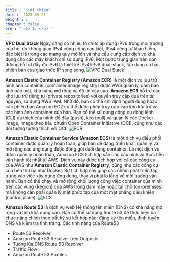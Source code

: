 ```yaml
---
title : "Giới thiệu"
date :  2025-05-21 
weight : 1
chapter : false
pre : " <b> 1. </b> "
---
```


**VPC Dual Stack** Ngày càng có nhiều tổ chức áp dụng IPv6 trong môi trường của họ, do không gian IPv4 công cộng cạn kiệt, IPv4 riêng tư khan hiếm, đặc biệt là trong các mạng quy mô lớn và nhu cầu cung cấp dịch vụ khả dụng cho các máy khách chỉ sử dụng IPv6. Một bước trung gian trên con đường hỗ trợ đầy đủ IPv6 là thiết kế IPv4/IPv6 dual-stack, tận dụng cả hai phiên bản của giao thức IP song song.
   ![VPC Dual Stack](/images/1-Introduction/0001_DualStackVPC.png)

**Amazon Elastic Container Registry (Amazon ECR)** là một dịch vụ lưu trữ hình ảnh container (container image registry) được AWS quản lý, đảm bảo tính bảo mật, khả năng mở rộng và độ tin cậy cao. **Amazon ECR** hỗ trợ các kho lưu trữ riêng tư (private repositories) với quyền truy cập dựa trên tài nguyên, sử dụng AWS IAM. Nhờ đó, bạn có thể chỉ định người dùng hoặc các phiên bản Amazon EC2 cụ thể được phép truy cập vào kho lưu trữ và các hình ảnh container của bạn.
Bạn có thể sử dụng công cụ dòng lệnh (CLI) ưa thích của mình để đẩy (push), kéo (pull) và quản lý các Docker image, image theo tiêu chuẩn Open Container Initiative (OCI), cũng như các đối tượng tương thích với OCI.
   ![ECR](/images/1-Introduction/0002_ECR_icon.png)

**Amazon Elastic Container Service (Amazon ECS)** là một dịch vụ điều phối container được quản lý hoàn toàn, giúp bạn dễ dàng triển khai, quản lý và mở rộng các ứng dụng được đóng gói dưới dạng container. Là một dịch vụ được quản lý hoàn toàn, Amazon ECS tích hợp sẵn các cấu hình và thực tiễn vận hành tốt nhất từ AWS.
Dịch vụ này được tích hợp với cả các công cụ của AWS như **Amazon Elastic Container Registry**, cũng như các công cụ của bên thứ ba như Docker. Sự tích hợp này giúp các nhóm phát triển tập trung vào việc xây dựng ứng dụng, thay vì phải lo lắng về môi trường vận hành. Bạn có thể chạy và mở rộng khối lượng công việc container của mình trên các vùng (Region) của AWS trong đám mây hoặc tại chỗ (on-premises) mà không cần phải quản lý mặt phức tạp của một mặt phẳng điều khiển (control plane). 
   ![ECS](/images/1-Introduction/0003_ECS_icon.png)

**Amazon Route 53** là dịch vụ web Hệ thống tên miền (DNS) có khả năng mở rộng và tính khả dụng cao. Bạn có thể sử dụng Route 53 để thực hiện ba chức năng chính theo bất kỳ sự kết hợp nào: đăng ký tên miền, định tuyến DNS và kiểm tra tình trạng.
Các tính năng của Route53
- Route 53 Resolver
- Amazon Route 53 Resolver trên Outposts
- Tường lửa DNS Route 53 Resolver
- Traffic Flow
- Amazon Route 53 Profiles